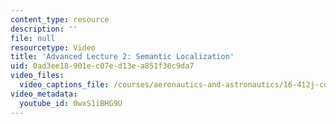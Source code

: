 ```yaml
---
content_type: resource
description: ''
file: null
resourcetype: Video
title: 'Advanced Lecture 2: Semantic Localization'
uid: 0ad3ee18-901e-c07e-d13e-a851f36c9da7
video_files:
  video_captions_file: /courses/aeronautics-and-astronautics/16-412j-cognitive-robotics-spring-2016/videos-for-advanced-lectures/advanced-lecture-2-infinite-horizon-probabilistic-planning/0wxS1iBHG9U.vtt
video_metadata:
  youtube_id: 0wxS1iBHG9U
---
```

